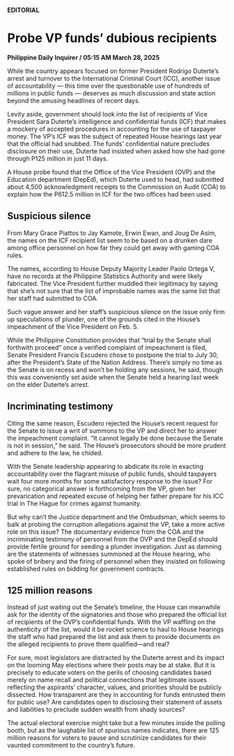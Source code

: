 **EDITORIAL**

# Probe VP funds’ dubious recipients

****Philippine Daily Inquirer / 05:15 AM March 28, 2025****

While the country appears focused on former President Rodrigo Duterte’s arrest and turnover to the International Criminal Court (ICC), another issue of accountability — this time over the questionable use of hundreds of millions in public funds — deserves as much discussion and state action beyond the amusing headlines of recent days.

Levity aside, government should look into the list of recipients of Vice President Sara Duterte’s intelligence and confidential funds (ICF) that makes a mockery of accepted procedures in accounting for the use of taxpayer money. The VP’s ICF was the subject of repeated House hearings last year that the official had snubbed. The funds’ confidential nature precludes disclosure on their use, Duterte had insisted when asked how she had gone through P125 million in just 11 days.

A House probe found that the Office of the Vice President (OVP) and the Education department (DepEd), which Duterte used to head, had submitted about 4,500 acknowledgment receipts to the Commission on Audit (COA) to explain how the P612.5 million in ICF for the two offices had been used.

## Suspicious silence

From Mary Grace Piattos to Jay Kamote, Erwin Ewan, and Joug De Asim, the names on the ICF recipient list seem to be based on a drunken dare among office personnel on how far they could get away with gaming COA rules.

The names, according to House Deputy Majority Leader Paolo Ortega V, have no records at the Philippine Statistics Authority and were likely fabricated. The Vice President further muddled their legitimacy by saying that she’s not sure that the list of improbable names was the same list that her staff had submitted to COA.

Such vague answer and her staff’s suspicious silence on the issue only firm up speculations of plunder, one of the grounds cited in the House’s impeachment of the Vice President on Feb. 5.

While the Philippine Constitution provides that “trial by the Senate shall forthwith proceed” once a verified complaint of impeachment is filed, Senate President Francis Escudero chose to postpone the trial to July 30, after the President’s State of the Nation Address. There’s simply no time as the Senate is on recess and won’t be holding any sessions, he said, though this was conveniently set aside when the Senate held a hearing last week on the elder Duterte’s arrest.

## Incriminating testimony

Citing the same reason, Escudero rejected the House’s recent request for the Senate to issue a writ of summons to the VP and direct her to answer the impeachment complaint. “It cannot legally be done because the Senate is not in session,” he said. The House’s prosecutors should be more prudent and adhere to the law, he chided.

With the Senate leadership appearing to abdicate its role in exacting accountability over the flagrant misuse of public funds, should taxpayers wait four more months for some satisfactory response to the issue? For sure, no categorical answer is forthcoming from the VP, given her prevarication and repeated excuse of helping her father prepare for his ICC trial in The Hague for crimes against humanity.

But why can’t the Justice department and the Ombudsman, which seems to balk at probing the corruption allegations against the VP, take a more active role on this issue? The documentary evidence from the COA and the incriminating testimony of personnel from the OVP and the DepEd should provide fertile ground for seeding a plunder investigation. Just as damning are the statements of witnesses summoned at the House hearing, who spoke of bribery and the firing of personnel when they insisted on following established rules on bidding for government contracts.

## 125 million reasons

Instead of just waiting out the Senate’s timeline, the House can meanwhile ask for the identity of the signatories and those who prepared the official list of recipients of the OVP’s confidential funds. With the VP waffling on the authenticity of the list, would it be rocket science to haul to House hearings the staff who had prepared the list and ask them to provide documents on the alleged recipients to prove them qualified—and real?

For sure, most legislators are distracted by the Duterte arrest and its impact on the looming May elections where their posts may be at stake. But it is precisely to educate voters on the perils of choosing candidates based merely on name recall and political connections that legitimate issues reflecting the aspirants’ character, values, and priorities should be publicly dissected. How transparent are they in accounting for funds entrusted them for public use? Are candidates open to disclosing their statement of assets and liabilities to preclude sudden wealth from shady sources?

The actual electoral exercise might take but a few minutes inside the polling booth, but as the laughable list of spurious names indicates, there are 125 million reasons for voters to pause and scrutinize candidates for their vaunted commitment to the country’s future.